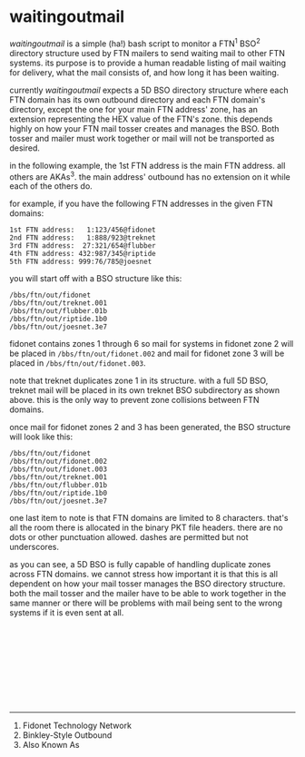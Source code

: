 # waitingoutmail
_waitingoutmail_ is a simple (ha!) bash script to monitor a FTN<sup>1</sup> BSO<sup>2</sup> directory structure used by FTN mailers to send waiting mail to other FTN systems. its purpose is to provide a human readable listing of mail waiting for delivery, what the mail consists of, and how long it has been waiting.

currently _waitingoutmail_ expects a 5D BSO directory structure where each FTN domain has its own outbound directory and each FTN domain's directory, except the one for your main FTN address' zone, has an extension representing the HEX value of the FTN's zone. this depends highly on how your FTN mail tosser creates and manages the BSO. Both tosser and mailer must work together or mail will not be transported as desired.

in the following example, the 1st FTN address is the main FTN address. all others are AKAs<sup>3</sup>. the main address' outbound has no extension on it while each of the others do.

for example, if you have the following FTN addresses in the given FTN domains:
```
1st FTN address:   1:123/456@fidonet
2nd FTN address:   1:888/923@treknet
3rd FTN address:  27:321/654@flubber
4th FTN address: 432:987/345@riptide
5th FTN address: 999:76/785@joesnet
```
you will start off with a BSO structure like this:
```
/bbs/ftn/out/fidonet
/bbs/ftn/out/treknet.001
/bbs/ftn/out/flubber.01b
/bbs/ftn/out/riptide.1b0
/bbs/ftn/out/joesnet.3e7
```
fidonet contains zones 1 through 6 so mail for systems in fidonet zone 2 will be placed in ```/bbs/ftn/out/fidonet.002```
and mail for fidonet zone 3 will be placed in ```/bbs/ftn/out/fidonet.003```.

note that treknet duplicates zone 1 in its structure. with a full 5D BSO, treknet mail will be placed in its own treknet BSO subdirectory as shown above. this is the only way to prevent zone collisions between FTN domains.

once mail for fidonet zones 2 and 3 has been generated, the BSO structure will look like this:
```
/bbs/ftn/out/fidonet
/bbs/ftn/out/fidonet.002
/bbs/ftn/out/fidonet.003
/bbs/ftn/out/treknet.001
/bbs/ftn/out/flubber.01b
/bbs/ftn/out/riptide.1b0
/bbs/ftn/out/joesnet.3e7
```
one last item to note is that FTN domains are limited to 8 characters. that's all the room there is allocated in the binary PKT file headers. there are no dots or other punctuation allowed. dashes are permitted but not underscores.

as you can see, a 5D BSO is fully capable of handling duplicate zones across FTN domains. we cannot stress how important it is that this is all dependent on how your mail tosser manages the BSO directory structure. both the mail tosser and the mailer have to be able to work together in the same manner or there will be problems with mail being sent to the wrong systems if it is even sent at all.
<br/>
<br/>
<br/>
<br/>
<br/>
<br/>
<br/>
<br/>
<br/>
<br/>

---

1. Fidonet Technology Network<br/>
2. Binkley-Style Outbound<br/>
3. Also Known As
